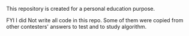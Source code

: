 This repository is created for a personal education purpose.


FYI
I did Not write all code in this repo.
Some of them were copied from other contesters' answers to test and to study algorithm.

